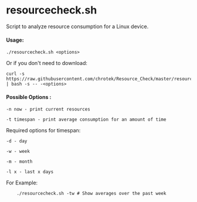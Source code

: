 # resourcecheck.sh

Script to analyze resource consumption for a Linux device. 

#### Usage:

    ./resourcecheck.sh <options>

Or if you don't need to download:

    curl -s https://raw.githubusercontent.com/chrotek/Resource_Check/master/resourcecheck.sh | bash -s -- -<options>


#### Possible Options :

    -n now - print current resources

    -t timespan - print average consumption for an amount of time

  Required options for timespan:
  
    -d - day
    
    -w - week
    
    -m - month
    
    -l x - last x days

  For Example:
  
        ./resourcecheck.sh -tw # Show averages over the past week
